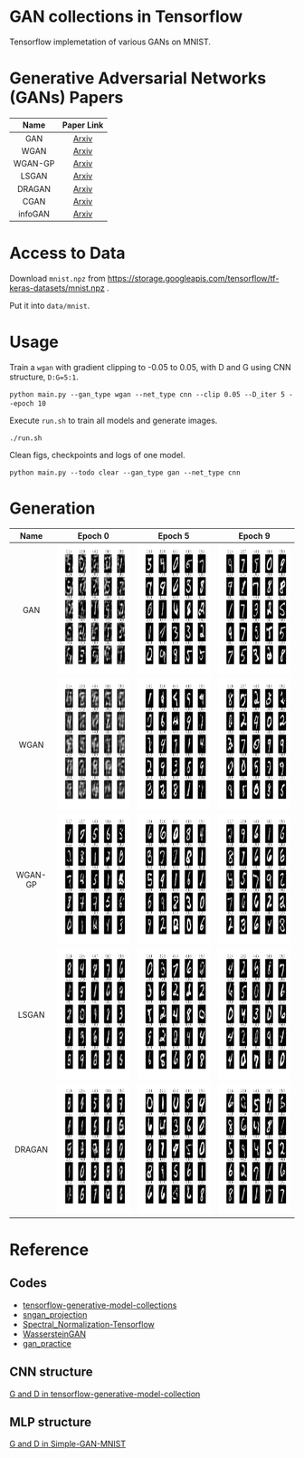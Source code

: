 # GAN collections in Tensorflow

Tensorflow implemetation of various GANs on MNIST.

# Generative Adversarial Networks (GANs) Papers

Name | Paper Link 
:---: | :---: |
GAN | [Arxiv](https://arxiv.org/abs/1406.2661)
WGAN | [Arxiv](https://arxiv.org/abs/1701.07875)
WGAN-GP|[Arxiv](https://arxiv.org/abs/1704.00028)
LSGAN| [Arxiv](https://arxiv.org/abs/1611.04076)
DRAGAN| [Arxiv](https://arxiv.org/abs/1705.07215)
CGAN| [Arxiv](https://arxiv.org/abs/1411.1784)|
infoGAN| [Arxiv](https://arxiv.org/abs/1606.03657)


# Access to Data

Download `mnist.npz` from https://storage.googleapis.com/tensorflow/tf-keras-datasets/mnist.npz .

Put it into `data/mnist`.

# Usage

Train a `wgan` with gradient clipping to -0.05 to 0.05, with D and G using CNN structure, `D:G=5:1`.

```shell
python main.py --gan_type wgan --net_type cnn --clip 0.05 --D_iter 5 --epoch 10 
```

Execute `run.sh` to train all models and generate images.
```shell
./run.sh
```

Clean figs, checkpoints and logs of one model.

```shell
python main.py --todo clear --gan_type gan --net_type cnn  
```

# Generation

Name | Epoch 0 | Epoch 5 | Epoch 9
:---: | :---: | :---: | :---: |
GAN | <img src= 'figs/gan_cnn/fake_0.png' height='230px'> | <img src = 'figs/gan_cnn/fake_5.png' height='230px'> | <img src= 'figs/gan_cnn/fake_9.png' height='230px'>
WGAN | <img src= 'figs/wgan_cnn/fake_0.png' height='230px'> | <img src = 'figs/wgan_cnn/fake_5.png' height='230px'> | <img src= 'figs/wgan_cnn/fake_9.png' height='230px'>
WGAN-GP | <img src= 'figs/wgan_gp_cnn/fake_0.png' height='230px'> | <img src = 'figs/wgan_gp_cnn/fake_5.png' height='230px'> | <img src= 'figs/wgan_gp_cnn/fake_9.png' height='230px'>
LSGAN |  <img src= 'figs/lsgan_cnn/fake_0.png' height='230px'> | <img src = 'figs/lsgan_cnn/fake_5.png' height='230px'> | <img src= 'figs/lsgan_cnn/fake_9.png' height='230px'>
DRAGAN |  <img src= 'figs/dragan_cnn/fake_0.png' height='230px'> | <img src = 'figs/dragan_cnn/fake_5.png' height='230px'> | <img src= 'figs/dragan_cnn/fake_9.png' height='230px'>

# Reference

## Codes

- [tensorflow-generative-model-collections](https://github.com/hwalsuklee/tensorflow-generative-model-collections)
- [sngan_projection](https://github.com/pfnet-research/sngan_projection)
- [Spectral_Normalization-Tensorflow](https://github.com/taki0112/Spectral_Normalization-Tensorflow)
- [WassersteinGAN](https://github.com/shekkizh/WassersteinGAN.tensorflow)
- [gan_practice](https://github.com/handspeaker/gan_practice)

## CNN structure

[G and D in tensorflow-generative-model-collection](https://github.com/hwalsuklee/tensorflow-generative-model-collections/blob/master/GAN.py)

## MLP structure

[G and D in Simple-GAN-MNIST](https://github.com/hdidwania/Simple-GAN-MNIST/blob/master/gan_code.ipynb)

